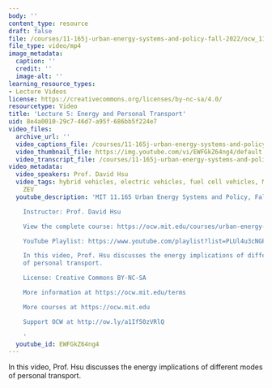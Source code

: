 ```yaml
---
body: ''
content_type: resource
draft: false
file: /courses/11-165j-urban-energy-systems-and-policy-fall-2022/ocw_11165_lecture05_2022sep20_360p_16_9.mp4
file_type: video/mp4
image_metadata:
  caption: ''
  credit: ''
  image-alt: ''
learning_resource_types:
- Lecture Videos
license: https://creativecommons.org/licenses/by-nc-sa/4.0/
resourcetype: Video
title: 'Lecture 5: Energy and Personal Transport'
uid: 8e4a0010-29c7-46d7-a95f-686bb5f224e7
video_files:
  archive_url: ''
  video_captions_file: /courses/11-165j-urban-energy-systems-and-policy-fall-2022/14ZEzTdSLPCJgy9AtqoO6GD7-XGZeyebS_transcript.webvtt
  video_thumbnail_file: https://img.youtube.com/vi/EWFGkZ64ng4/default.jpg
  video_transcript_file: /courses/11-165j-urban-energy-systems-and-policy-fall-2022/14ZEzTdSLPCJgy9AtqoO6GD7-XGZeyebS_transcript.pdf
video_metadata:
  video_speakers: Prof. David Hsu
  video_tags: hybrid vehicles, electric vehicles, fuel cell vehicles, MPG equivalent,
    ZEV
  youtube_description: 'MIT 11.165 Urban Energy Systems and Policy, Fall 2022

    Instructor: Prof. David Hsu

    View the complete course: https://ocw.mit.edu/courses/urban-energy-systems-and-policy-fall-2022/

    YouTube Playlist: https://www.youtube.com/playlist?list=PLUl4u3cNGP63SEOB1q95TFs0hwyf1d7BG

    In this video, Prof. Hsu discusses the energy implications of different modes
    of personal transport.

    License: Creative Commons BY-NC-SA

    More information at https://ocw.mit.edu/terms

    More courses at https://ocw.mit.edu

    Support OCW at http://ow.ly/a1If50zVRlQ

    '
  youtube_id: EWFGkZ64ng4
---
```

In this video, Prof. Hsu discusses the energy implications of different modes of personal transport.